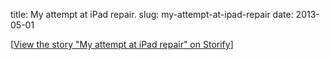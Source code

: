 title: My attempt at iPad repair.
slug: my-attempt-at-ipad-repair
date: 2013-05-01


\[[View the story "My attempt at iPad repair" on Storify](//storify.com/cmsj/my-attempt-at-ipad-repair)\]
